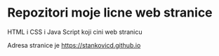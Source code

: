 # Repozitori moje licne web stranice

HTML i CSS i Java Script koji cini web stranicu

Adresa stranice je https://stankovicd.github.io

